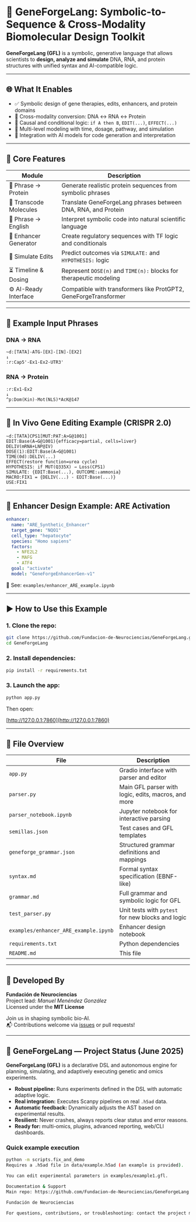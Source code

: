# 🧬 GeneForgeLang: Symbolic-to-Sequence & Cross-Modality Biomolecular Design Toolkit

**GeneForgeLang (GFL)** is a symbolic, generative language that allows scientists to **design, analyze and simulate** DNA, RNA, and protein structures with unified syntax and AI-compatible logic.

---

## 🌐 What It Enables

- ✅ Symbolic design of gene therapies, edits, enhancers, and protein domains
- 🔁 Cross-modality conversion: DNA ↔ RNA ↔ Protein
- 🧠 Causal and conditional logic: `if A then B`, `EDIT(...)`, `EFFECT(...)`
- 🧬 Multi-level modeling with time, dosage, pathway, and simulation
- 📡 Integration with AI models for code generation and interpretation

---

## 🚀 Core Features

| Module                  | Description                                                             |
|-------------------------|-------------------------------------------------------------------------|
| 🧠 Phrase → Protein      | Generate realistic protein sequences from symbolic phrases              |
| 🔁 Transcode Molecules   | Translate GeneForgeLang phrases between DNA, RNA, and Protein           |
| 📖 Phrase → English      | Interpret symbolic code into natural scientific language                |
| 🧬 Enhancer Generator    | Create regulatory sequences with TF logic and conditionals              |
| 🔮 Simulate Edits        | Predict outcomes via `SIMULATE:` and `HYPOTHESIS:` logic                |
| ⏳ Timeline & Dosing     | Represent `DOSE(n)` and `TIME(n):` blocks for therapeutic modeling      |
| ⚙️ AI-Ready Interface     | Compatible with transformers like ProtGPT2, GeneForgeTransformer         |

---

## 🧪 Example Input Phrases

### DNA → RNA

```gfl
~d:[TATA]-ATG-[EX]-[IN]-[EX2]
↓
:r:Cap5'-Ex1-Ex2-UTR3'
```

### RNA → Protein

```gfl
:r:Ex1-Ex2
↓
^p:Dom(Kin)-Mot(NLS)*AcK@147
```

---

## 🔬 In Vivo Gene Editing Example (CRISPR 2.0)

```gfl
~d:[TATA]CPS1[MUT:PAT:A>G@1001]
EDIT:Base(A→G@1001){efficacy=partial, cells=liver}
DELIV(mRNA+LNP@IV)
DOSE(1):EDIT:Base(A→G@1001)
TIME(0d):DELIV(...)
EFFECT(restore function=urea cycle)
HYPOTHESIS: if MUT(Q335X) → Loss(CPS1)
SIMULATE: {EDIT:Base(...), OUTCOME:↓ammonia}
MACRO:FIX1 = {DELIV(...) - EDIT:Base(...)}
USE:FIX1
```

---

## 🧬 Enhancer Design Example: ARE Activation

```yaml
enhancer:
  name: "ARE_Synthetic_Enhancer"
  target_gene: "NQO1"
  cell_type: "hepatocyte"
  species: "Homo sapiens"
  factors:
    - NFE2L2
    - MAFG
    - ATF4
  goal: "activate"
  model: "GeneForgeEnhancerGen-v1"
```

📂 See: `examples/enhancer_ARE_example.ipynb`

---

## ▶️ How to Use this Example

### 1. Clone the repo:

```bash
git clone https://github.com/Fundacion-de-Neurociencias/GeneForgeLang.git
cd GeneForgeLang
```

### 2. Install dependencies:

```bash
pip install -r requirements.txt
```

### 3. Launch the app:

```bash
python app.py
```

Then open:

[http://127.0.0.1:7860](http://127.0.0.1:7860)

---

## 📁 File Overview

| File                             | Description                                                |
|----------------------------------|------------------------------------------------------------|
| `app.py`                         | Gradio interface with parser and editor                    |
| `parser.py`                      | Main GFL parser with logic, edits, macros, and more        |
| `parser_notebook.ipynb`          | Jupyter notebook for interactive parsing                   |
| `semillas.json`                  | Test cases and GFL templates                               |
| `geneforge_grammar.json`         | Structured grammar definitions and mappings                |
| `syntax.md`                      | Formal syntax specification (EBNF-like)                    |
| `grammar.md`                     | Full grammar and symbolic logic for GFL                    |
| `test_parser.py`                 | Unit tests with `pytest` for new blocks and logic          |
| `examples/enhancer_ARE_example.ipynb` | Enhancer design notebook                              |
| `requirements.txt`              | Python dependencies                                        |
| `README.md`                      | This file                                                  |

---

## 🧠 Developed By

**Fundación de Neurociencias**  
Project lead: *Manuel Menéndez González*  
Licensed under the **MIT License**

Join us in shaping symbolic bio-AI.  
📬 Contributions welcome via [issues](https://github.com/Fundacion-de-Neurociencias/GeneForgeLang/issues) or pull requests!

---

## 🚀 GeneForgeLang — Project Status (June 2025)

**GeneForgeLang (GFL)** is a declarative DSL and autonomous engine for planning, simulating, and adaptively executing genetic and omics experiments.

- **Robust pipeline:** Runs experiments defined in the DSL with automatic adaptive logic.
- **Real integration:** Executes Scanpy pipelines on real `.h5ad` data.
- **Automatic feedback:** Dynamically adjusts the AST based on experimental results.
- **Resilient:** Never crashes, always reports clear status and error reasons.
- **Ready for:** multi-omics, plugins, advanced reporting, web/CLI dashboards.

### Quick example execution

```bash
python -m scripts.fix_and_demo
Requires a .h5ad file in data/example.h5ad (an example is provided).

You can edit experimental parameters in examples/example1.gfl.

Documentation & Support
Main repo: https://github.com/Fundacion-de-Neurociencias/GeneForgeLang

Fundación de Neurociencias

For questions, contributions, or troubleshooting: contact the project maintainer.

